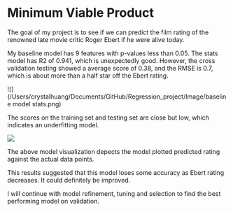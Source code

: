 # Minimum Viable Product

The goal of my project is to see if we can predict the film rating of the renowned late movie critic Roger Ebert if he were alive today.

My baseline model has 9 features with p-values less than 0.05. The stats model has R2 of 0.941, which is unexpectedly good. However, the cross validation testing showed a average score of 0.38, and the RMSE is 0.7, which is about more than a half star off the Ebert rating.

![](/Users/crystalhuang/Documents/GitHub/Regression_project/Image/baseline model stats.png)



The scores on the training set and testing set are close but low, which indicates an underfitting model.

![](/Users/crystalhuang/Documents/GitHub/Regression_project/Image/baseline_comparison.png)

The above model visualization depects the model plotted predicted rating against the actual data points. 

This results suggested that this model loses some accuracy as Ebert rating decreases. It could definitely be improved.

I will continue with model refinement, tuning and selection to find the best performing model on validation.